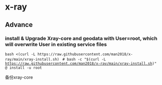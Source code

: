 # x-ray

## Advance
### install & Upgrade Xray-core and geodata with User=root, which will overwrite User in existing service files
```bash <(curl -L https://raw.githubusercontent.com/man2018/x-ray/main/xray-install.sh)```
<code> # bash -c "$(curl -L https://raw.githubusercontent.com/man2018/x-ray/main/xray-install.sh)" @ install -u root</code>

备份xray-core
